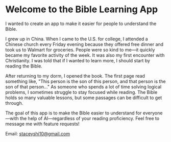 # Welcome to the Bible Learning App
I wanted to create an app to make it easier for people to understand the Bible.

I grew up in China. When I came to the U.S. for college, I attended a Chinese church every Friday evening because they offered free dinner and took us to Walmart for groceries. People were so kind to me—it quickly became my favorite activity of the week. It was also my first encounter with Christianity. I was told that if I wanted to learn more, I should start by reading the Bible.

After returning to my dorm, I opened the book. The first page read something like, "This person is the son of this person, and that person is the son of that person..." As someone who spends a lot of time solving logical problems, I sometimes struggle to stay focused while reading. The Bible holds so many valuable lessons, but some passages can be difficult to get through.

The goal of this app is to make the Bible easier to understand for everyone—with the help of AI—regardless of your reading proficiency. Feel free to message me with feature requests!

Email: staceyshi10@gmail.com




